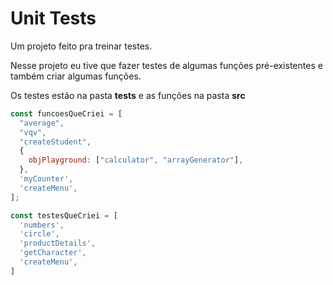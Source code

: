 # Unit Tests

Um projeto feito pra treinar testes.

Nesse projeto eu tive que fazer testes de algumas funções pré-existentes e também criar algumas funções.

Os testes estão na pasta **tests** e as funções na pasta **src**

```js
const funcoesQueCriei = [
  "average",
  "vqv",
  "createStudent",
  {
    objPlayground: ["calculator", "arrayGenerator"],
  },
  'myCounter',
  'createMenu',
];

const testesQueCriei = [
  'numbers',
  'circle',
  'productDetails',
  'getCharacter',
  'createMenu',
]
```

